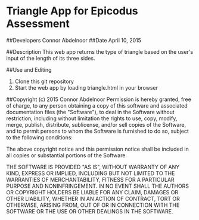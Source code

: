 # Triangle App for Epicodus Assessment

##Developers
Connor Abdelnoor
##Date
April 10, 2015

##Description
This web app returns the type of triangle based on the user's input of the length of its three sides.


##Use and Editing
1. Clone this git repository
2. Start the web app by loading triangle.html in your browser

##Copyright (c) 2015 Connor Abdelnoor
Permission is hereby granted, free of charge, to any person obtaining a copy
of this software and associated documentation files (the "Software"), to deal
in the Software without restriction, including without limitation the rights
to use, copy, modify, merge, publish, distribute, sublicense, and/or sell
copies of the Software, and to permit persons to whom the Software is
furnished to do so, subject to the following conditions:

The above copyright notice and this permission notice shall be included in
all copies or substantial portions of the Software.

THE SOFTWARE IS PROVIDED "AS IS", WITHOUT WARRANTY OF ANY KIND, EXPRESS OR
IMPLIED, INCLUDING BUT NOT LIMITED TO THE WARRANTIES OF MERCHANTABILITY,
FITNESS FOR A PARTICULAR PURPOSE AND NONINFRINGEMENT. IN NO EVENT SHALL THE
AUTHORS OR COPYRIGHT HOLDERS BE LIABLE FOR ANY CLAIM, DAMAGES OR OTHER
LIABILITY, WHETHER IN AN ACTION OF CONTRACT, TORT OR OTHERWISE, ARISING FROM,
OUT OF OR IN CONNECTION WITH THE SOFTWARE OR THE USE OR OTHER DEALINGS IN
THE SOFTWARE.
